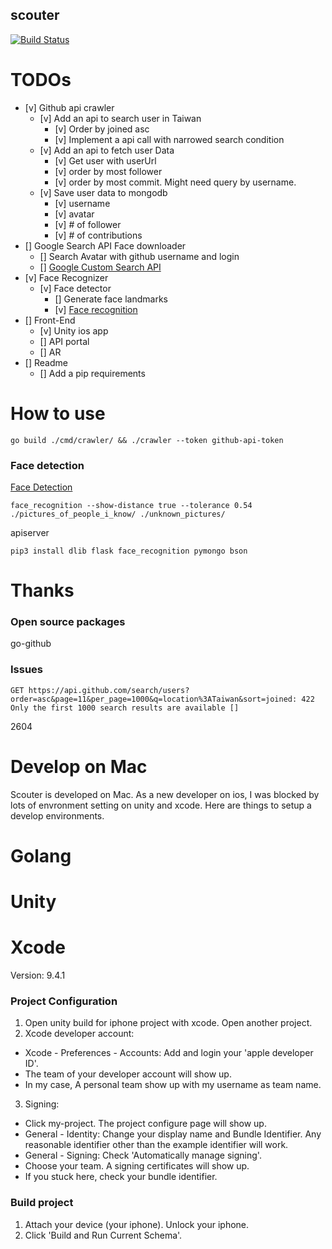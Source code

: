 scouter
---

[![Build Status](https://travis-ci.org/chechiachang/scouter.svg?branch=master)](https://travis-ci.org/chechiachang/scouter)

# TODOs

- [v] Github api crawler
  - [v] Add an api to search user in Taiwan 
    - [v] Order by joined asc
    - [v] Implement a api call with narrowed search condition
  - [v] Add an api to fetch user Data
    - [v] Get user with userUrl
    - [v] order by most follower
    - [v] order by most commit. Might need query by username.
  - [v] Save user data to mongodb
    - [v] username
    - [v] avatar
    - [v] # of follower
    - [v] # of contributions
- [] Google Search API Face downloader
  - [] Search Avatar with github username and login
  - [] [Google Custom Search API](https://developers.google.com/custom-search/docs/tutorial/introduction)
- [v] Face Recognizer
  - [v] Face detector
    - [] Generate face landmarks
    - [v] [Face recognition](https://github.com/ageitgey/face_recognition)
- [] Front-End
  - [v] Unity ios app
  - [] API portal
  - [] AR
- [] Readme
  - [] Add a pip requirements

# How to use

```
go build ./cmd/crawler/ && ./crawler --token github-api-token
```

### Face detection

[Face Detection](https://github.com/ageitgey/face_recognition)

```
face_recognition --show-distance true --tolerance 0.54 ./pictures_of_people_i_know/ ./unknown_pictures/
```

apiserver
```
pip3 install dlib flask face_recognition pymongo bson
```

# Thanks

### Open source packages
go-github

### Issues

```
GET https://api.github.com/search/users?order=asc&page=11&per_page=1000&q=location%3ATaiwan&sort=joined: 422 Only the first 1000 search results are available []
```

2604

# Develop on Mac

Scouter is developed on Mac. As a new developer on ios, I was blocked by lots of envronment setting on unity and xcode.
Here are things to setup a develop environments.

# Golang

# Unity

# Xcode

Version: 9.4.1

### Project Configuration

1. Open unity build for iphone project with xcode. Open another project.
2. Xcode developer account:
  - Xcode - Preferences - Accounts: Add and login your 'apple developer ID'. 
  - The team of your developer account will show up. 
  - In my case, A personal team show up with my username as team name.
3. Signing:
  - Click my-project. The project configure page will show up.
  - General - Identity: Change your display name and Bundle Identifier. Any reasonable identifier other than the example identifier will work.
  - General - Signing: Check 'Automatically manage signing'.
  - Choose your team. A signing certificates will show up.
  - If you stuck here, check your bundle identifier.

### Build project

1. Attach your device (your iphone). Unlock your iphone.
2. Click 'Build and Run Current Schema'.
